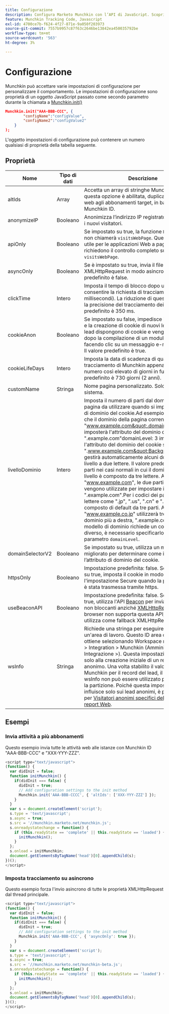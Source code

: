```yaml
---
title: Configurazione
description: Configura Marketo Munchkin con l’API di JavaScript. Scopri le impostazioni di Munchkin.init come altIds, anonymizeIP, asyncOnly, la durata del cookie, domainLevel, Beacon API.
feature: Munchkin Tracking Code, Javascript
exl-id: 4700ce7b-f624-4f27-871e-9a050f203973
source-git-commit: 7557b9957c87f63c2646be13842ea450035792be
workflow-type: tm+mt
source-wordcount: '563'
ht-degree: 3%

---
```


# Configurazione

Munchkin può accettare varie impostazioni di configurazione per personalizzare il comportamento. Le impostazioni di configurazione sono proprietà di un oggetto JavaScript passato come secondo parametro durante la chiamata a [Munchkin.init()](api-reference.md#munchkin_init)

```json
Munchkin.init("AAA-BBB-CCC", {
        "configName":"configValue",
        "configName2":"configValue2"
    }
);
```

L&#39;oggetto impostazioni di configurazione può contenere un numero qualsiasi di proprietà della tabella seguente.

## Proprietà

| Nome | Tipo di dati | Descrizione |
|---|---|---|
| altIds | Array | Accetta un array di stringhe Munchkin ID. Se questa opzione è abilitata, duplica tutte le attività web agli abbonamenti target, in base al loro Munchkin ID. |
| anonymizeIP | Booleano | Anonimizza l’indirizzo IP registrato in Marketo per i nuovi visitatori. |
| apiOnly | Booleano | Se impostato su true, la funzione `Munchkin.Init()` non chiamerà `visitsWebPage`. Questa funzione è utile per le applicazioni Web a pagina singola che richiedono il controllo completo su ogni evento `visitsWebPage`. |
| asyncOnly | Booleano | Se è impostato su true, invia il file XMLHttpRequest in modo asincrono. Il valore predefinito è false. |
| clickTime | Intero | Imposta il tempo di blocco dopo un clic per consentire la richiesta di tracciamento dei clic (in millisecondi). La riduzione di questo valore riduce la precisione del tracciamento dei clic. Il valore predefinito è 350 ms. |
| cookieAnon | Booleano | Se impostato su false, impedisce il tracciamento e la creazione di cookie di nuovi lead anonimi. I lead dispongono di cookie e vengono tracciati dopo la compilazione di un modulo di Marketo o facendo clic su un messaggio e-mail di Marketo. Il valore predefinito è true. |
| cookieLifeDays | Intero | Imposta la data di scadenza di qualsiasi cookie di tracciamento di Munchkin appena creato su un numero così elevato di giorni in futuro. Il valore predefinito è 730 giorni (2 anni). |
| customName | Stringa | Nome pagina personalizzato. Solo per uso di sistema. |
| <a name="domainlevel"></a>livelloDominio | Intero | Imposta il numero di parti dal dominio della pagina da utilizzare quando si imposta l&#39;attributo di dominio del cookie.Ad esempio, supponiamo che il dominio della pagina corrente sia &quot;www.example.com&quot;.domainLevel: 2 imposterà l&#39;attributo del dominio del cookie su &quot;.example.com&quot;domainLevel: 3 imposterà l&#39;attributo del dominio del cookie su &quot;.www.example.com&quot;Background:Munchkin gestirà automaticamente alcuni domini di primo livello a due lettere. Il valore predefinito è due parti nei casi normali in cui il dominio di primo livello è composto da tre lettere. Ad esempio, &quot;www.example.com&quot;, le due parti più a destra vengono utilizzate per impostare il cookie, &quot;.example.com&quot;.Per i codici dei paesi a due lettere come &quot;.jp&quot;, &quot;.us&quot;, &quot;.cn&quot; e &quot;.uk&quot;, il codice è composto di default da tre parti. Ad esempio, &quot;www.example.co.jp&quot; utilizzerà tre parti di dominio più a destra, &quot;.example.co.jp&quot;.Se il modello di dominio richiede un comportamento diverso, è necessario specificarlo utilizzando il parametro `domainLevel`. |
| domainSelectorV2 | Booleano | Se impostato su true, utilizza un metodo migliorato per determinare come impostare l’attributo di dominio del cookie. |
| httpsOnly | Booleano | Impostazione predefinita: false. Se è impostato su true, imposta il cookie in modo che utilizzi l&#39;impostazione Secure quando la pagina tracciata è stata trasmessa tramite https. |
| useBeaconAPI | Booleano | Impostazione predefinita: false. Se impostato su true, utilizza l&#39;API [Beacon](https://developer.mozilla.org/en-US/docs/Web/API/Beacon_API) per inviare richieste non bloccanti anziché [XMLHttpRequest](https://developer.mozilla.org/it-IT/docs/Web/API/XMLHttpRequest). Se il browser non supporta questa API, Munchkin utilizza come fallback XMLHttpRequest. |
| wsInfo | Stringa | Richiede una stringa per eseguire il targeting di un&#39;area di lavoro. Questo ID area di lavoro si ottiene selezionando Workspace nel menu Admin > Integration > Munchkin (Amministrazione > Integrazione >). Questa impostazione si applica solo alla creazione iniziale di un record lead anonimo. Una volta stabilito il valore del cookie Munchkin per il record del lead, il parametro wsInfo non può essere utilizzato per modificare la partizione. Poiché questa impostazione influisce solo sui lead anonimi, è pertinente solo per [Visitatori anonimi specifici della partizione nei report Web](https://experienceleague.adobe.com/it/docs/marketo/using/product-docs/reporting/basic-reporting/report-activity/display-people-or-anonymous-visitors-in-web-reports). |

## Esempi

### Invia attività a più abbonamenti

Questo esempio invia tutte le attività web alle istanze con Munchkin ID &quot;AAA-BBB-CCC&quot; e &quot;XXX-YYY-ZZZ&quot;.

```javascript
<script type="text/javascript">
(function() {
  var didInit = false;
  function initMunchkin() {
    if(didInit === false) {
      didInit = true;
      // Add configuration settings to the init method
      Munchkin.init('AAA-BBB-CCCC', { 'altIds': ['XXX-YYY-ZZZ'] });
    }
  }
  var s = document.createElement('script');
  s.type = 'text/javascript';
  s.async = true;
  s.src = '//munchkin.marketo.net/munchkin.js';
  s.onreadystatechange = function() {
    if (this.readyState == 'complete' || this.readyState == 'loaded') {
      initMunchkin();
    }
  };
  s.onload = initMunchkin;
  document.getElementsByTagName('head')[0].appendChild(s);
})();
</script>
```

### Imposta tracciamento su asincrono

Questo esempio forza l&#39;invio asincrono di tutte le proprietà XMLHttpRequest dal thread principale.

```javascript
<script type="text/javascript">
(function() {
  var didInit = false;
  function initMunchkin() {
    if(didInit === false) {
      didInit = true;
      // Add configuration settings to the init method
      Munchkin.init('AAA-BBB-CCC', { 'asyncOnly': true });
    }
  }
  var s = document.createElement('script');
  s.type = 'text/javascript';
  s.async = true;
  s.src = '//munchkin.marketo.net/munchkin-beta.js';
  s.onreadystatechange = function() {
    if (this.readyState == 'complete' || this.readyState == 'loaded') {
      initMunchkin();
    }
  };
  s.onload = initMunchkin;
  document.getElementsByTagName('head')[0].appendChild(s);
})();
</script>
```
